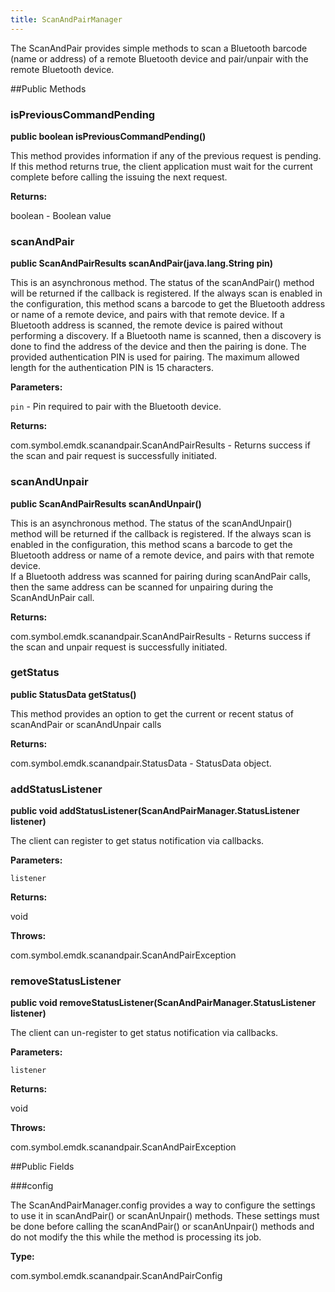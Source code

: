 ```yaml
---
title: ScanAndPairManager
---
```


The ScanAndPair provides simple methods to scan a Bluetooth barcode (name or address) of a remote Bluetooth device 
 and pair/unpair with the remote Bluetooth device.

##Public Methods

### isPreviousCommandPending

**public boolean isPreviousCommandPending()**

This method provides information if any of the previous request is pending. 
 If this method returns true, the client application must wait for the current complete before calling the issuing the next request.

**Returns:**

boolean - Boolean value

### scanAndPair

**public ScanAndPairResults scanAndPair(java.lang.String pin)**

This is an asynchronous method. The status of the scanAndPair() method will be returned if the callback is registered.
 If the always scan is enabled in the configuration, this method scans a barcode to get the Bluetooth address or 
 name of a remote device, and pairs with that remote device. If a Bluetooth address is scanned, the remote device
 is paired without performing a discovery. If a Bluetooth name is scanned, then a discovery is done to find the 
 address of the device and then the pairing is done. 
 The provided authentication PIN is used for pairing. The maximum allowed length for the authentication PIN is 15 characters.

**Parameters:**

`pin` - Pin required to pair with the Bluetooth device.

**Returns:**

com.symbol.emdk.scanandpair.ScanAndPairResults - Returns success if the scan and pair request is successfully initiated.

### scanAndUnpair

**public ScanAndPairResults scanAndUnpair()**

This is an asynchronous method. The status of the scanAndUnpair() method will be returned if the callback is registered.
 If the always scan is enabled in the configuration, this method scans a barcode to get the Bluetooth address or 
 name of a remote device, and pairs with that remote device. 	 
 If a Bluetooth address was scanned for pairing during scanAndPair calls, then the same address can be scanned for 
 unpairing during the ScanAndUnPair call.

**Returns:**

com.symbol.emdk.scanandpair.ScanAndPairResults - Returns success if the scan and unpair request is successfully initiated.

### getStatus

**public StatusData getStatus()**

This method provides an option to get the current or recent status of scanAndPair or scanAndUnpair calls

**Returns:**

com.symbol.emdk.scanandpair.StatusData - StatusData object.

### addStatusListener

**public void addStatusListener(ScanAndPairManager.StatusListener listener)**

The client can register to get status notification via callbacks.

**Parameters:**

`listener`

**Returns:**

void

**Throws:**

com.symbol.emdk.scanandpair.ScanAndPairException



### removeStatusListener

**public void removeStatusListener(ScanAndPairManager.StatusListener listener)**

The client can un-register to get status notification via callbacks.

**Parameters:**

`listener`

**Returns:**

void

**Throws:**

com.symbol.emdk.scanandpair.ScanAndPairException



##Public Fields

###config

The ScanAndPairManager.config provides a way to configure the settings to use it in scanAndPair() or scanAnUnpair() methods.
 These settings must be done before calling the scanAndPair() or scanAnUnpair() methods and do not modify the this while the 
 method is processing its job.

**Type:**

com.symbol.emdk.scanandpair.ScanAndPairConfig



